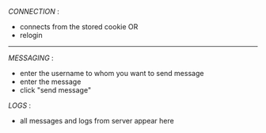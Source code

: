 *CONNECTION* :
- connects from the stored cookie
OR
- relogin 

---
*MESSAGING* :
- enter the username to whom you want to send message
- enter the message
- click "send message"

*LOGS* :
- all messages and logs from server appear here
